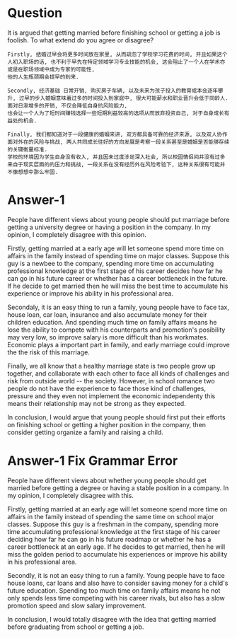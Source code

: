 # Question 
It is argued that getting married before finishing school or getting a job is foolish.
To what extend do you agree or disagree? 

```
Firstly, 结婚过早会将更多时间放在家里, 从而疏忽了学校学习花费的时间, 并且如果这个人初入职场的话, 也不利于早先在特定领域学习专业技能的机会, 这会阻止了一个人在学术亦或是在职场领域中成为专家的可能性, 
他的人生瓶颈期会提早的到来. 

Secondly, 经济基础 日常开销, 购买房子车辆, 以及未来为孩子投入的教育成本会逐年攀升, 过早的步入婚姻意味着过多的时间投入到家庭中, 很大可能薪水和职业晋升会低于同龄人. 面对日渐增多的开销, 不仅会降低自身抗风险能力, 
也会让一个人为了短时间赚钱选择一些短期利益较高的选项从而放弃投资自己, 对于自身成长有益处的机会. 

Finally, 我们都知道对于一段健康的婚姻来讲, 双方都具备可靠的经济来源, 以及双人协作面对外在的风险与挑战, 两人共同成长往好的方向发展是考察一段关系甚至是婚姻是否能够存续的关键衡量标准. 
学校的环境因为学生自身没有收入, 并且因未过度涉足深入社会, 所以校园情侣间并没有过多来自于现实层面的的压力和挑战, 一段关系在没有经历外在风险考验下, 这种关系很有可能并不像想想中那么牢固. 
```

# Answer-1
People have different views about young people should put marriage before getting a university degree or having a position in the company. In my opinion, I completely disagree with this opinion. 

Firstly, getting married at a early age will let someone spend more time on affairs in the family instead of spending time on major classes. Suppose this guy is a newbee to the company, spending more time on accumulating professional knowledge at the first stage of his career decides how far he can go in his future career or whether has a career bottleneck in the future. If he decide to get married then he will miss the best time to accumulate his experience or improve his ability in his professional area. 

Secondaly, it is an easy thing to run a family, young people have to face tax, house loan, car loan, insurance and also accumulate money for their children education. And spending much time on family affairs means he lose the ability to compete with his counterparts and promotion's posibility may very low, so improve salary is more difficult than his workmates. Economic plays a important part in family, and early marriage could improve the the risk of this marriage. 


Finally, we all know that a healthy marriage state is two people grow up together, and collaborate with each other to face all kinds of challenges and risk from outside world -- the society. However, in school romance two people do not have the experience to face those kind of challenges, pressure and they even not implement the economic independenty this means their relationship may not be strong as they expected. 

In conclusion, I would argue that young people should first put their efforts on finishing school or getting a higher position in the company, then consider getting organize a family and raising a child. 


# Answer-1 Fix Grammar Error 
People have different views about whether young people should get married before getting a degree or having a stable position in a company. In my opinion, I completely disagree with this. 

Firstly, getting married at an early age will let someone spend more time on affairs in the family instead of spending the same time on school major classes. Suppose this guy is a freshman in the company, spending more time accumulating professional knowledge at the first stage of his career deciding how far he can go in his future roadmap or whether he has a career bottleneck at an early age. If he decides to get married, then he will miss the golden period to accumulate his experiences or improve his ability in his professional area. 

Secondly, it is not an easy thing to run a family. Young people have to face house loans, car loans and also have to consider saving money for a child's future education. Spending too much time on family affairs means he not only spends less time competing with his career rivals, but also has a slow promotion speed and slow salary improvement. 

In conclusion, I would totally disagree with the idea that getting married before graduating from school or getting a job. 


